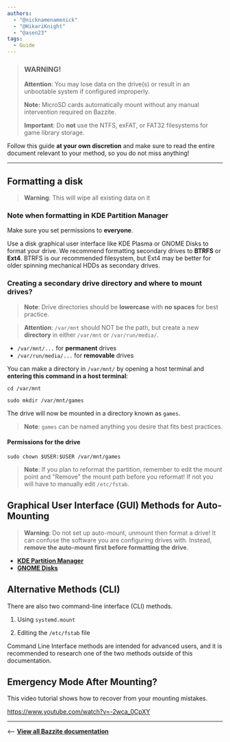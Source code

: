```yaml
---
authors:
  - "@nicknamenamenick"
  - "@HikariKnight"
  - "@asen23"
tags:
  - Guide
---
```


<!-- ANCHOR: METADATA -->
<!--{"url_discourse": "https://universal-blue.discourse.group/docs?topic=970", "fetched_at": "2024-09-03 16:43:14.005694+00:00"}-->
<!-- ANCHOR_END: METADATA -->

> ### WARNING!
>
> **Attention**: You may lose data on the drive(s) or result in an unbootable system if configured improperly.
>
> **Note:** MicroSD cards automatically mount without any manual intervention required on Bazzite.
>
> **Important**: Do **not** use the NTFS, exFAT, or FAT32 filesystems for game library storage.

Follow this guide **at your own discretion** and make sure to read the entire document relevant to your method, so you do not miss anything!

<hr>

## Formatting a disk

> **Warning**: This will wipe all existing data on it

### Note when formatting in **KDE Partition Manager**

Make sure you set permissions to **everyone**.

Use a disk graphical user interface like KDE Plasma or GNOME Disks to format your drive. We recommend formatting secondary drives to **BTRFS** or **Ext4**. BTRFS is our recommended filesystem, but Ext4 may be better for older spinning mechanical HDDs as secondary drives.

### Creating a secondary drive directory and where to mount drives?

> **Note**: Drive directories should be **lowercase** with **no spaces** for best practice.

> **Attention**: `/var/mnt` should NOT be the path, but create a new **directory** in either `/var/mnt` or `/var/run/media/`.

- `/var/mnt/...` for **permanent** drives
- `/var/run/media/...` for **removable** drives

You can make a directory in `/var/mnt/` by opening a host terminal and **entering this command in a host terminal**:

```command
cd /var/mnt
```

```command
sudo mkdir /var/mnt/games
```

The drive will now be mounted in a directory known as `games`.

> **Note**: `games` can be named anything you desire that fits best practices.

#### Permissions for the drive

```command
sudo chown $USER:$USER /var/mnt/games
```

> **Note**: If you plan to reformat the partition, remember to edit the mount point and "Remove" the mount path before you reformat! If not you will have to manually edit `/etc/fstab`.

## Graphical User Interface (GUI) Methods for Auto-Mounting

> **Warning**: Do not set up auto-mount, unmount then format a drive! It can confuse the software you are configuring drives with. Instead, **remove the auto-mount first before formatting the drive**.

- [**KDE Partition Manager**](./KDE_Partition_Manager_Auto_Mount_Guide.md)
- [**GNOME Disks**](./GNOME_Disks_Auto-Mount_Guide.md)

## Alternative Methods (CLI)

There are also two command-line interface (CLI) methods.

1.  Using `systemd.mount`

2.  Editing the `/etc/fstab` file

Command Line Interface methods are intended for advanced users, and it is recommended to research one of the two methods outside of this documentation.

## Emergency Mode After Mounting?

This video tutorial shows how to recover from your mounting mistakes.

https://www.youtube.com/watch?v=-2wca_0CpXY

<hr>

<-- [**View all Bazzite documentation**](https://docs.bazzite.gg)
